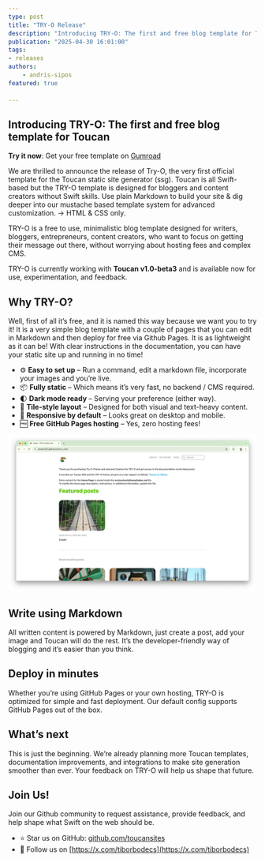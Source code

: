 ```yaml
---
type: post
title: "TRY-O Release"
description: "Introducing TRY-O: The first and free blog template for Toucan."
publication: "2025-04-30 16:01:00"
tags:
- releases
authors: 
    - andris-sipos
featured: true

---
```


## Introducing TRY-O: The first and free blog template for Toucan

**Try it now**: Get your free template on [Gumroad](https://binarybirds.gumroad.com/l/TRY-O)

We are thrilled to announce the release of Try-O, the very first official template for the Toucan static site generator (ssg). Toucan is all Swift-based but the TRY-O template is designed for bloggers and content creators without Swift skills. Use plain Markdown to build your site & dig deeper into our mustache based template system for advanced customization. -> HTML & CSS only.

TRY-O is a free to use, minimalistic blog template designed for writers, bloggers, entrepreneurs, content creators, who want to focus on getting their message out there, without worrying about hosting fees and complex CMS.

TRY-O is currently working with **Toucan v1.0-beta3** and is available now for use, experimentation, and feedback.

## Why TRY-O?

Well, first of all it’s free, and it is named this way because we want you to try it! It is a very simple blog template with a couple of pages that you can edit in Markdown and then deploy for free via Github Pages. It is as lightweight as it can be! With clear instructions in the documentation, you can have your static site up and running in no time!

- ⚙️ **Easy to set up** – Run a command, edit a markdown file, incorporate your images and you’re live.
- 📦 **Fully static** – Which means it’s very fast, no backend / CMS required.
- 🌓 **Dark mode ready** – Serving your preference (either way).
- 🧱 **Tile-style layout** – Designed for both visual and text-heavy content.
- 📱 **Responsive by default** – Looks great on desktop and mobile.
- 🆓 **Free GitHub Pages hosting** – Yes, zero hosting fees!

![Cover Image](./assets/screen.webp)

## Write using Markdown

All written content is powered by Markdown, just create a post, add your image and Toucan will do the rest. It’s the developer-friendly way of blogging and it’s easier than you think.

## Deploy in minutes

Whether you’re using GitHub Pages or your own hosting, TRY-O is optimized for simple and fast deployment. Our default config supports GitHub Pages out of the box.

## What’s next

This is just the beginning. We’re already planning more Toucan templates, documentation improvements, and integrations to make site generation smoother than ever. Your feedback on TRY-O will help us shape that future.

## Join Us!

Join our Github community to request assistance, provide feedback, and help shape what Swift on the web should be.

- ⭐️ Star us on GitHub: [github.com/toucansites](https://github.com/toucansites)
- 🐥 Follow us on [https://x.com/tiborbodecs](https://x.com/tiborbodecs)

